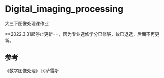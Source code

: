 # Digital_imaging_processing
大三下图像处理课作业 

==2022.3.31起停止更新==，因为专业选修学分已修够，故已退选，后面不再更新。

## 参考
《数字图像处理》 冈萨雷斯
